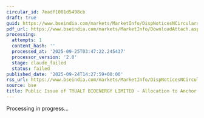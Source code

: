 ```yaml
---
circular_id: 7eadf1001d5498cb
draft: true
guid: https://www.bseindia.com/markets/MarketInfo/DispNoticesNCirculars.aspx?Noticeid={1EEFE5B1-ACA4-433F-802C-956188C957C8}&noticeno=20250924-56&dt=09/24/2025&icount=56&totcount=75&flag=0
pdf_url: https://www.bseindia.com/markets/MarketInfo/DownloadAttach.aspx?id=20250924-56&attachedId=f16203b0-2339-4926-a57c-a5ecae5ed12a
processing:
  attempts: 1
  content_hash: ''
  processed_at: '2025-09-25T03:47:22.245437'
  processor_version: '2.0'
  stage: claude_failed
  status: failed
published_date: '2025-09-24T14:27:59+00:00'
rss_url: https://www.bseindia.com/markets/MarketInfo/DispNoticesNCirculars.aspx?Noticeid={1EEFE5B1-ACA4-433F-802C-956188C957C8}&noticeno=20250924-56&dt=09/24/2025&icount=56&totcount=75&flag=0
source: bse
title: Public Issue of TRUALT BIOENERGY LIMITED - Allocation to Anchor Investors
---
```


Processing in progress...